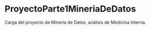 # ProyectoParte1MineriaDeDatos
Carga del proyecto de Minería de Datos, análisis de Medicina Interna.
